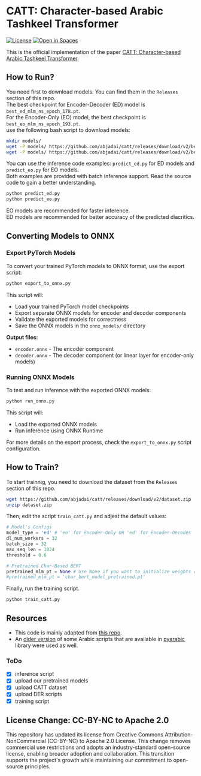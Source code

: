 # CATT: Character-based Arabic Tashkeel Transformer
[![License](https://img.shields.io/badge/License-Apache_2.0-blue.svg)](https://opensource.org/licenses/Apache-2.0) [![Open in Spaces](https://huggingface.co/datasets/huggingface/badges/resolve/main/open-in-hf-spaces-sm.svg)](https://huggingface.co/spaces/MohamedRashad/arabic-auto-tashkeel)

This is the official implementation of the paper [CATT: Character-based Arabic Tashkeel Transformer](https://arxiv.org/abs/2407.03236).

## How to Run?
You need first to download models. You can find them in the `Releases` section of this repo.\
The best checkpoint for Encoder-Decoder (ED) model is `best_ed_mlm_ns_epoch_178.pt`.\
For the Encoder-Only (EO) model, the best checkpoint is `best_eo_mlm_ns_epoch_193.pt`.\
use the following bash script to download models:
```bash
mkdir models/
wget -P models/ https://github.com/abjadai/catt/releases/download/v2/best_ed_mlm_ns_epoch_178.pt
wget -P models/ https://github.com/abjadai/catt/releases/download/v2/best_eo_mlm_ns_epoch_193.pt
```
You can use the inference code examples: `predict_ed.py` for ED models and `predict_eo.py` for EO models.\
Both examples are provided with batch inference support. Read the source code to gain a better understanding.
```bash
python predict_ed.py
python predict_eo.py
```
EO models are recommended for faster inference.\
ED models are recommended for better accuracy of the predicted diacritics.

## Converting Models to ONNX

### Export PyTorch Models

To convert your trained PyTorch models to ONNX format, use the export script:

```bash
python export_to_onnx.py
```

This script will:
- Load your trained PyTorch model checkpoints
- Export separate ONNX models for encoder and decoder components
- Validate the exported models for correctness
- Save the ONNX models in the `onnx_models/` directory

**Output files:**
- `encoder.onnx` - The encoder component
- `decoder.onnx` - The decoder component (or linear layer for encoder-only models)

### Running ONNX Models

To test and run inference with the exported ONNX models:

```bash
python run_onnx.py
```

This script will:
- Load the exported ONNX models
- Run inference using ONNX Runtime

For more details on the export process, check the `export_to_onnx.py` script configuration.


## How to Train?
To start trainnig, you need to download the dataset from the `Releases` section of this repo.
```bash
wget https://github.com/abjadai/catt/releases/download/v2/dataset.zip
unzip dataset.zip
```
Then, edit the script `train_catt.py` and adjest the default values:
```python
# Model's Configs
model_type = 'ed' # 'eo' for Encoder-Only OR 'ed' for Encoder-Decoder
dl_num_workers = 32
batch_size = 32
max_seq_len = 1024
threshold = 0.6

# Pretrained Char-Based BERT
pretrained_mlm_pt = None # Use None if you want to initialize weights randomly OR the path to the char-based BERT
#pretrained_mlm_pt = 'char_bert_model_pretrained.pt'
```
Finally, run the training script.
```bash
python train_catt.py
```

## Resources
- This code is mainly adapted from [this repo](https://github.com/hyunwoongko/transformer).
- An [older version](https://github.com/MTG/ArabicTransliterator/blob/master/qalsadi/libqutrub/arabic_const.py) of some Arabic scripts that are available in [pyarabic](https://github.com/linuxscout/pyarabic/blob/master/pyarabic/araby_const.py) library were used as well.

### ToDo
- [x] inference script
- [x] upload our pretrained models
- [x] upload CATT dataset
- [x] upload DER scripts
- [x] training script

## License Change: CC-BY-NC to Apache 2.0
This repository has updated its license from Creative Commons Attribution-NonCommercial (CC-BY-NC) to Apache 2.0 License.
This change removes commercial use restrictions and adopts an industry-standard open-source license, enabling broader adoption and collaboration.
This transition supports the project's growth while maintaining our commitment to open-source principles.
